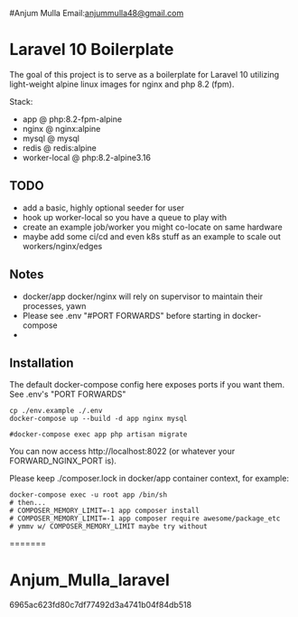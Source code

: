 #Anjum Mulla 
Email:anjummulla48@gmail.com
# Laravel 10 Boilerplate

The goal of this project is to serve as a boilerplate for Laravel 10
utilizing light-weight alpine linux images for nginx and php 8.2 (fpm).

Stack:

- app @ php:8.2-fpm-alpine
- nginx @ nginx:alpine
- mysql @ mysql
- redis @ redis:alpine
- worker-local @ php:8.2-alpine3.16

## TODO

- add a basic, highly optional seeder for user
- hook up worker-local so you have a queue to play with
- create an example job/worker you might co-locate on same hardware
- maybe add some ci/cd and even k8s stuff as an example to scale out workers/nginx/edges

## Notes

- docker/app docker/nginx will rely on supervisor to maintain their processes, yawn
- Please see .env "#PORT FORWARDS" before starting in docker-compose
-

## Installation

The default docker-compose config here exposes ports if you want them.  See .env's "PORT FORWARDS"

```shell
cp ./env.example ./.env
docker-compose up --build -d app nginx mysql

#docker-compose exec app php artisan migrate
```

You can now access http://localhost:8022 (or whatever your FORWARD_NGINX_PORT is).

Please keep ./composer.lock in docker/app container context, for example:

```shell
docker-compose exec -u root app /bin/sh
# then...
# COMPOSER_MEMORY_LIMIT=-1 app composer install
# COMPOSER_MEMORY_LIMIT=-1 app composer require awesome/package_etc
# ymmv w/ COMPOSER_MEMORY_LIMIT maybe try without
```
=======
# Anjum_Mulla_laravel
6965ac623fd80c7df77492d3a4741b04f84db518
